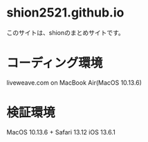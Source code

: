 # shion2521.github.io
このサイトは、shionのまとめサイトです。
# コーディング環境
liveweave.com on MacBook Air(MacOS 10.13.6)
# 検証環境
MacOS 10.13.6 + Safari 13.12
iOS 13.6.1
